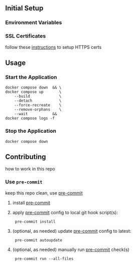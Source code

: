 ## Initial Setup
### Environment Variables
### SSL Certificates
follow these [instructions](https://github.com/coreycothrum/nginx_certbot_docker_compose#initial-setup) to setup HTTPS certs

## Usage
### Start the Application
    docker compose down  && \
    docker compose up       \
        --build             \
        --detach            \
        --force-recreate    \
        --remove-orphans    \
        --wait           &&
    docker compose logs -f

### Stop the Application
    docker compose down

## Contributing
how to work in this repo

### Use `pre-commit`
keep this repo clean, use [pre-commit](https://pre-commit.com/)

1. install [pre-commit](https://pre-commit.com/#1-install-pre-commit)

2. apply [pre-commit](https://pre-commit.com/#3-install-the-git-hook-scripts) config to local git hook script(s):

        pre-commit install

3. (optional, as needed) update [pre-commit](https://pre-commit.com/#pre-commit-autoupdate) config to latest:

        pre-commit autoupdate

4. (optional, as needed) manually run [pre-commit](https://pre-commit.com/#pre-commit-run) check(s)

        pre-commit run --all-files
